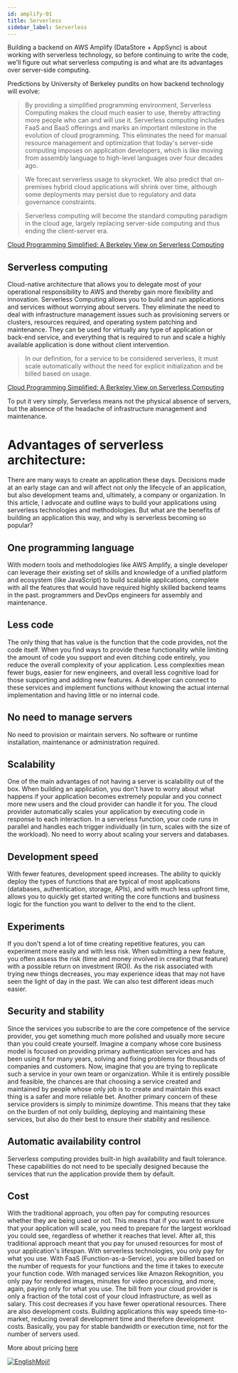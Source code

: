 ```yaml
---
id: amplify-01
title: Serverless
sidebar_label: Serverless
---
```


Building a backend on AWS Amplify (DataStore + AppSync) is about working with serverless technology, so before continuing to write the code, we'll figure out what serverless computing is and what are its advantages over server-side computing.

Predictions by University of Berkeley pundits on how backend technology will evolve:

> By providing a simplified programming environment, Serverless Computing makes the cloud much easier to use, thereby attracting more people who can and will use it. Serverless computing includes FaaS and BaaS offerings and marks an important milestone in the evolution of cloud programming. This eliminates the need for manual resource management and optimization that today's server-side computing imposes on application developers, which is like moving from assembly language to high-level languages ​​over four decades ago.

> We forecast serverless usage to skyrocket. We also predict that on-premises hybrid cloud applications will shrink over time, although some deployments may persist due to regulatory and data governance constraints.

> Serverless computing will become the standard computing paradigm in the cloud age, largely replacing server-side computing and thus ending the client-server era.

[Cloud Programming Simplified: A Berkeley View on Serverless Computing](https://www2.eecs.berkeley.edu/Pubs/TechRpts/2019/EECS-2019-3.pdf)

## Serverless computing

Cloud-native architecture that allows you to delegate most of your operational responsibility to AWS and thereby gain more flexibility and innovation. Serverless Computing allows you to build and run applications and services without worrying about servers. They eliminate the need to deal with infrastructure management issues such as provisioning servers or clusters, resources required, and operating system patching and maintenance. They can be used for virtually any type of application or back-end service, and everything that is required to run and scale a highly available application is done without client intervention.

> In our definition, for a service to be considered serverless, it must scale automatically without the need for explicit initialization and be billed based on usage.

[Cloud Programming Simplified: A Berkeley View on Serverless Computing](https://www2.eecs.berkeley.edu/Pubs/TechRpts/2019/EECS-2019-3.pdf)

To put it very simply, Serverless means not the physical absence of servers, but the absence of the headache of infrastructure management and maintenance.

# Advantages of serverless architecture:

There are many ways to create an application these days. Decisions made at an early stage can and will affect not only the lifecycle of an application, but also development teams and, ultimately, a company or organization. In this article, I advocate and outline ways to build your applications using serverless technologies and methodologies. But what are the benefits of building an application this way, and why is serverless becoming so popular?

## One programming language

With modern tools and methodologies like AWS Amplify, a single developer can leverage their existing set of skills and knowledge of a unified platform and ecosystem (like JavaScript) to build scalable applications, complete with all the features that would have required highly skilled backend teams in the past. programmers and DevOps engineers for assembly and maintenance.

## Less code

The only thing that has value is the function that the code provides, not the code itself. When you find ways to provide these functionality while limiting the amount of code you support and even ditching code entirely, you reduce the overall complexity of your application.
Less complexities mean fewer bugs, easier for new engineers, and overall less cognitive load for those supporting and adding new features.
A developer can connect to these services and implement functions without knowing the actual internal implementation and having little or no internal code.

## No need to manage servers

No need to provision or maintain servers. No software or runtime installation, maintenance or administration required.

## Scalability

One of the main advantages of not having a server is scalability out of the box. When building an application, you don't have to worry about what happens if your application becomes extremely popular and you connect more new users and the cloud provider can handle it for you.
The cloud provider automatically scales your application by executing code in response to each interaction. In a serverless function, your code runs in parallel and handles each trigger individually (in turn, scales with the size of the workload).
No need to worry about scaling your servers and databases.

## Development speed

With fewer features, development speed increases. The ability to quickly deploy the types of functions that are typical of most applications (databases, authentication, storage, APIs), and with much less upfront time, allows you to quickly get started writing the core functions and business logic for the function you want to deliver to the end to the client.

## Experiments

If you don't spend a lot of time creating repetitive features, you can experiment more easily and with less risk.
When submitting a new feature, you often assess the risk (time and money involved in creating that feature) with a possible return on investment (ROI). As the risk associated with trying new things decreases, you may experience ideas that may not have seen the light of day in the past.
We can also test different ideas much easier.

## Security and stability

Since the services you subscribe to are the core competence of the service provider, you get something much more polished and usually more secure than you could create yourself.
Imagine a company whose core business model is focused on providing primary authentication services and has been using it for many years, solving and fixing problems for thousands of companies and customers.
Now, imagine that you are trying to replicate such a service in your own team or organization. While it is entirely possible and feasible, the chances are that choosing a service created and maintained by people whose only job is to create and maintain this exact thing is a safer and more reliable bet.
Another primary concern of these service providers is simply to minimize downtime. This means that they take on the burden of not only building, deploying and maintaining these services, but also do their best to ensure their stability and resilience.

## Automatic availability control

Serverless computing provides built-in high availability and fault tolerance. These capabilities do not need to be specially designed because the services that run the application provide them by default.

## Cost

With the traditional approach, you often pay for computing resources whether they are being used or not. This means that if you want to ensure that your application will scale, you need to prepare for the largest workload you could see, regardless of whether it reaches that level. After all, this traditional approach meant that you pay for unused resources for most of your application's lifespan.
With serverless technologies, you only pay for what you use. With FaaS (Function-as-a-Service), you are billed based on the number of requests for your functions and the time it takes to execute your function code. With managed services like Amazon Rekognition, you only pay for rendered images, minutes for video processing, and more, again, paying only for what you use.
The bill from your cloud provider is only a fraction of the total cost of your cloud infrastructure, as well as salary. This cost decreases if you have fewer operational resources.
There are also development costs. Building applications this way speeds time-to-market, reducing overall development time and therefore development costs.
Basically, you pay for stable bandwidth or execution time, not for the number of servers used.

More about pricing [here](https://aws.amazon.com/ru/appsync/pricing/)

[![EnglishMoji!](/img/logo/englishmoji.png)](https://link-to.app/xvh7Ush9kl)
